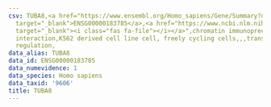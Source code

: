 ```yaml
---
csv: TUBA8,<a href="https://www.ensembl.org/Homo_sapiens/Gene/Summary?db=core;g=ENSG00000183785"
  target="_blank">ENSG00000183785</a>,<a href="https://www.ncbi.nlm.nih.gov/pubmed/23959860"
  target="_blank"><i class="fas fa-file"></i></a>",chromatin immunoprecipitation assay,direct
  interaction,K562 derived cell line cell, freely cycling cells,,,transcriptional
  regulation,
data_alias: TUBA8
data_id: ENSG00000183785
data_numevidence: 1
data_species: Homo sapiens
data_taxid: '9606'
title: TUBA8
---
```

